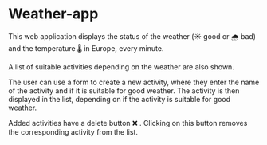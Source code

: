 # Weather-app

This web application displays the status of the weather (☀️ good or 🌧️ bad) and the temperature 🌡️ in Europe, every minute.

A list of suitable activities depending on the weather are also shown.

The user can use a form to create a new activity, where they enter the name of the activity and if it is suitable for good weather. The activity is then displayed in the list, depending on if the activity is suitable for good weather. 

Added activities have a delete button ❌ . Clicking on this button removes the corresponding activity from the list.

